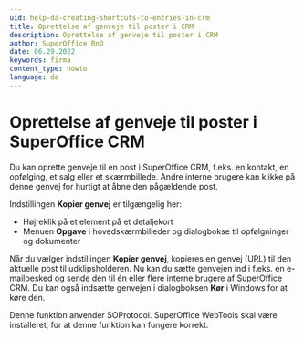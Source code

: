 ```yaml
---
uid: help-da-creating-shortcuts-to-entries-in-crm
title: Oprettelse af genveje til poster i CRM
description: Oprettelse af genveje til poster i CRM
author: SuperOffice RnD
date: 06.29.2022
keywords: firma
content_type: howto
language: da
---
```


# Oprettelse af genveje til poster i SuperOffice CRM

Du kan oprette genveje til en post i SuperOffice CRM, f.eks. en kontakt, en opfølging, et salg eller et skærmbillede. Andre interne brugere kan klikke på denne genvej for hurtigt at åbne den pågældende post.

Indstillingen **Kopier genvej** er tilgængelig her:

* Højreklik på et element på et detaljekort
* Menuen **Opgave** i hovedskærmbilleder og dialogbokse til opfølgninger og dokumenter

Når du vælger indstillingen **Kopier genvej**, kopieres en genvej (URL) til den aktuelle post til udklipsholderen. Nu kan du sætte genvejen ind i f.eks. en e-mailbesked og sende den til én eller flere interne brugere af SuperOffice CRM. Du kan også indsætte genvejen i dialogboksen **Kør** i Windows for at køre den.

Denne funktion anvender SOProtocol. SuperOffice WebTools skal være installeret, for at denne funktion kan fungere korrekt.
